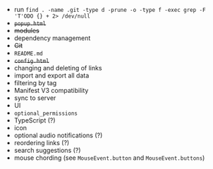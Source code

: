 - run `find . -name .git -type d -prune -o -type f -exec grep -F 'T'ODO {} + 2> /dev/null`
- ~~`popup.html`~~
- ~~modules~~
- dependency management
- ~~Git~~
- `README.md`
- ~~`config.html`~~
- changing and deleting of links
- import and export all data
- filtering by tag
- Manifest V3 compatibility
- sync to server
- UI
- `optional_permissions`
- TypeScript (?)
- icon
- optional audio notifications (?)
- reordering links (?)
- search suggestions (?)
- mouse chording (see `MouseEvent.button` and `MouseEvent.buttons`)
